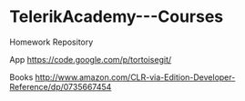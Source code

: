 # TelerikAcademy---Courses
Homework Repository

App
https://code.google.com/p/tortoisegit/


Books
http://www.amazon.com/CLR-via-Edition-Developer-Reference/dp/0735667454
